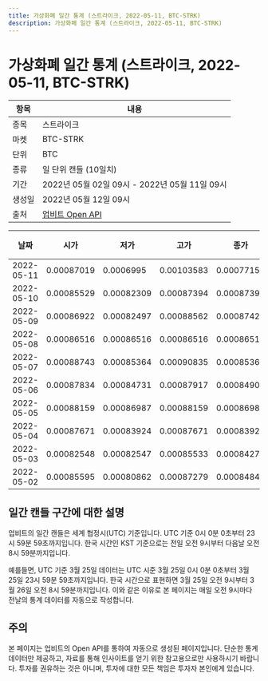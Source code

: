 ```yaml
---
title: 가상화폐 일간 통계 (스트라이크, 2022-05-11, BTC-STRK)
description: 가상화폐 일간 통계 (스트라이크, 2022-05-11, BTC-STRK)
---
```



가상화폐 일간 통계 (스트라이크, 2022-05-11, BTC-STRK)
===

|항목|내용|
|--|--|
|종목|스트라이크|
|마켓|BTC-STRK|
|단위|BTC|
|종류|일 단위 캔들 (10일치)|
|기간|2022년 05월 02일 09시 - 2022년 05월 11일 09시|
|생성일|2022년 05월 12일 09시|
|출처|[업비트 Open API](https://docs.upbit.com)|


|날짜|시가|저가|고가|종가|비고|
|--|--|--|--|--|--|
|2022-05-11|0.00087019|0.0006995|0.00103583|0.00077154|    |
|2022-05-10|0.00085529|0.00082309|0.00087394|0.00087394|    |
|2022-05-09|0.00086922|0.00082497|0.00088562|0.00087428|    |
|2022-05-08|0.00086516|0.00086516|0.00086516|0.00086516|    |
|2022-05-07|0.00088743|0.00085364|0.00090835|0.00085364|    |
|2022-05-06|0.00087834|0.00084731|0.00087917|0.00084909|    |
|2022-05-05|0.00088159|0.00086987|0.00088159|0.00086987|    |
|2022-05-04|0.00087671|0.00083924|0.00087671|0.00083925|    |
|2022-05-03|0.00082548|0.00082547|0.00085533|0.00084279|    |
|2022-05-02|0.00085595|0.00080862|0.00087279|0.00084843|    |


일간 캔들 구간에 대한 설명
---


업비트의 일간 캔들은 세계 협정시(UTC) 기준입니다. 
UTC 기준 0시 0분 0초부터 23시 59분 59초까지입니다. 
한국 시간인 KST 기준으로는 전일 오전 9시부터 다음날 오전 8시 59분까지입니다. 


예를들면, UTC 기준 3월 25일 데이터는 UTC 시준 3월 25일 0시 0분 0초부터 3월 25일 23시 59분 59초까지입니다. 
한국 시간으로 표현하면 3월 25일 오전 9시부터 3월 26일 오전 8시 59분까지입니다. 
이와 같은 이유로 본 페이지는 매일 오전 9시마다 전날의 통계 데이터를 자동으로 작성합니다. 


주의
---


본 페이지는 업비트의 Open API를 통하여 자동으로 생성된 페이지입니다. 
단순한 통계 데이터만 제공하고, 자료를 통해 인사이트를 얻기 위한 참고용으로만 사용하시기 바랍니다. 
투자를 권유하는 것은 아니며, 투자에 대한 모든 책임은 투자자 본인에게 있습니다. 
